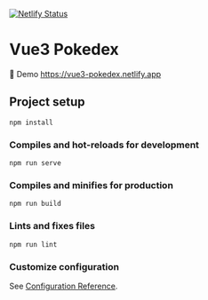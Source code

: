 [![Netlify Status](https://api.netlify.com/api/v1/badges/c5255faa-c79a-432e-93cf-18c534d2a5cc/deploy-status)](https://app.netlify.com/sites/practical-neumann-b373ab/deploys)

# Vue3 Pokedex

🚀 Demo https://vue3-pokedex.netlify.app

## Project setup
```
npm install
```

### Compiles and hot-reloads for development
```
npm run serve
```

### Compiles and minifies for production
```
npm run build
```

### Lints and fixes files
```
npm run lint
```

### Customize configuration
See [Configuration Reference](https://cli.vuejs.org/config/).
